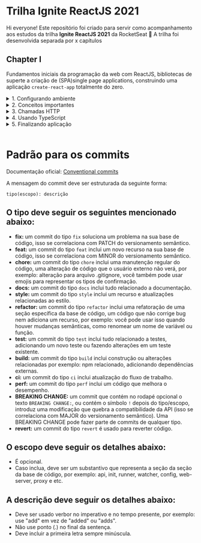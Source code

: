 # Trilha Ignite ReactJS 2021
Hi everyone! Este repositório foi criado para servir como acompanhamento aos estudos da trilha **Ignite ReactJS 2021** da RocketSeat :rocket:
A trilha foi desenvolvida separada por x capítulos

## Chapter I
Fundamentos iniciais da programação da web com ReactJS, bibliotecas de superte a criação de (SPA)single page applications, construindo uma aplicação `create-react-app` totalmente do zero.

<details>
<summary>1. Configurando ambiente</summary>

- [x] Introdução do módulo
- [x] Ambiente de Desenvolvimento [guia](https://efficient-sloth-d85.notion.site/Ambiente-de-desenvolvimento-Trilha-ReactJS-e7a377d183134647a177b6a34785f8c3)
- [x] Criando estrutura do projeto

    // inicia o repositório criando um arquivo package.json

    `yarn init -y` 

    // instala o react no projeto

    `yarn add react` 

    // instala o react-dom para habilitar a árvore de elementos do HTML no react

    `yarn add react-dom`
- [x] Configurando Babel

    // instala o babel como dependencia de desenvolvimento para compilar javaScript

    `yarn add @babel/core @babel/cli @babel/preset-env -D`

    // compila arquivo index.jsx e cria um novo arquivo bundle.js

    `yarn babel src/index.jsx --out-file dist/bundle.js`

    // instala o babel/preset-react para compreensão do código react no browser
    
    `yarn add @babel/preset-react -D`
- [x] Configurando Webpack

    // instala o webpack para auxiliar na conversão de arquivos de diferentes tipos para o browser
    
    `yarn add webpack webpack-cli -D`

    // instala o babel-loader para integrar o babel com o webpack e compreensão dos arquivos .js

    `yarn add babel-loader -D` 

    // executa o webpack

    `yarn webpack`
- [x] Estrutura do ReactJS
- [x] Servindo HTML estático
    // adiciona html-webpack-plugin para injetar arquivo js no HTML automaticamente

    `yarn add html-webpack-plugin -D`
- [x] Webpack Dev Server
    // adiciona webpack-dev-server para automatizar observador de alterações no código

    `yarn add webpack-dev-server -D`

    // executa o webserver localmente

    `yarn webpack serve`
- [x] Utilizando source maps
- [x] Ambiente dev e produção

    // adiciona cross-env para definir variáveis de ambiente em qualquer sistema operacional

    `yarn add cross-env -D`
- [x] Importando arquivos CSS

    // adiciona style-loader e css-loader para compreensão dos arquivos .css

    `yarn add style-loader css-loader -D`
- [ ] Utilizando SASS
</details>

<details>
<summary>2. Conceitos importantes</summary>

 - [ ] Primeiro componente React
 - [ ] Propriedades no React
 - [ ] Estado do componente
 - [ ] A imutabilidade no React
 - [ ] Fast Refresh no Webpack
</details>

<details>
<summary>3. Chamadas HTTP</summary>

 - [ ] Estilização da listagem
 - [ ] Utilizando o useEffect
 - [ ] Listando repositórios
</details>

<details>
<summary>4. Usando TypeScript</summary>

 - [ ] Fundamentos do TypeScript
 - [ ] TypeScript no ReactJS
 - [ ] Componentes com TypeScript
</details>

<details>
<summary>5. Finalizando aplicação</summary>

 - [ ] Utilizando React DevTools
 - [ ] Finalização do módulo


</details></br>

# Padrão para os commits
 Documentação oficial: [Conventional commits](https://www.conventionalcommits.org/en/v1.0.0/)

A mensagem do commit deve ser estruturada da seguinte forma:

    tipo(escopo): descrição

## O **tipo** deve seguir os seguintes mencionado abaixo:
- **fix:** um commit do tipo `fix` soluciona um problema na sua base de código, isso se correlaciona com PATCH do versionamento semântico.
- **feat:** um commit do tipo `feat` inclui um novo recurso na sua base de código, isso se correlaciona com MINOR do versionamento semântico.
- **chore:** um commit do tipo `chore` inclui uma manutenção regular do código, uma alteração de código que o usuário externo não verá, por exemplo: alteração para arquivo .gitignore, você também pode usar emojis para representar os tipos de confirmação.
- **docs:** um commit do tipo `docs` inclui tudo relacionado a documentação.
- **style:** um commit do tipo `style` inclui um recurso e atualizações relacionadas ao estilo.
- **refactor:** um commit do tipo `refactor` inclui uma refatoração de uma seção específica da base de código, um código que não corrige bug nem adiciona um recurso, por exemplo: você pode usar isso quando houver mudanças semânticas, como renomear um nome de variável ou função.
- **test:**  um commit do tipo `test` inclui tudo relacionado a testes, adicionando um novo teste ou fazendo alterações em um teste existente.
- **build:** um commit do tipo `build` inclui construção ou alterações relacionadas por exemplo: npm relacionado, adicionando dependências externas.
- **ci:** um commit do tipo `ci` inclui atualização do fluxo de trabalho.
- **perf:** um commit do tipo `perf` inclui um código que melhora o desempenho.
- **BREAKING CHANGE:** um commit que contém no rodapé opcional o texto `BREAKING CHANGE:`, ou contém o símbolo `!` depois do tipo/escopo, introduz uma modificação que quebra a compatibilidade da API (isso se correlaciona com MAJOR do versionamento semântico). Uma BREAKING CHANGE pode fazer parte de commits de qualquer tipo.
- **revert:** um commit do tipo `revert` é usado para reverter código.

## O **escopo** deve seguir os detalhes abaixo:
- É opcional.
- Caso inclua, deve ser um substantivo que representa a seção da seção da base de código, por exemplo: api, init, runner, watcher, config, web-server, proxy e etc.

## A **descrição** deve seguir os detalhes abaixo:
- Deve ser usado verbor no imperativo e no tempo presente, por exemplo: use "add" em vez de "added" ou "adds".
- Não use ponto (.) no final da sentença.
- Deve incluir a primeira letra sempre minúscula.
